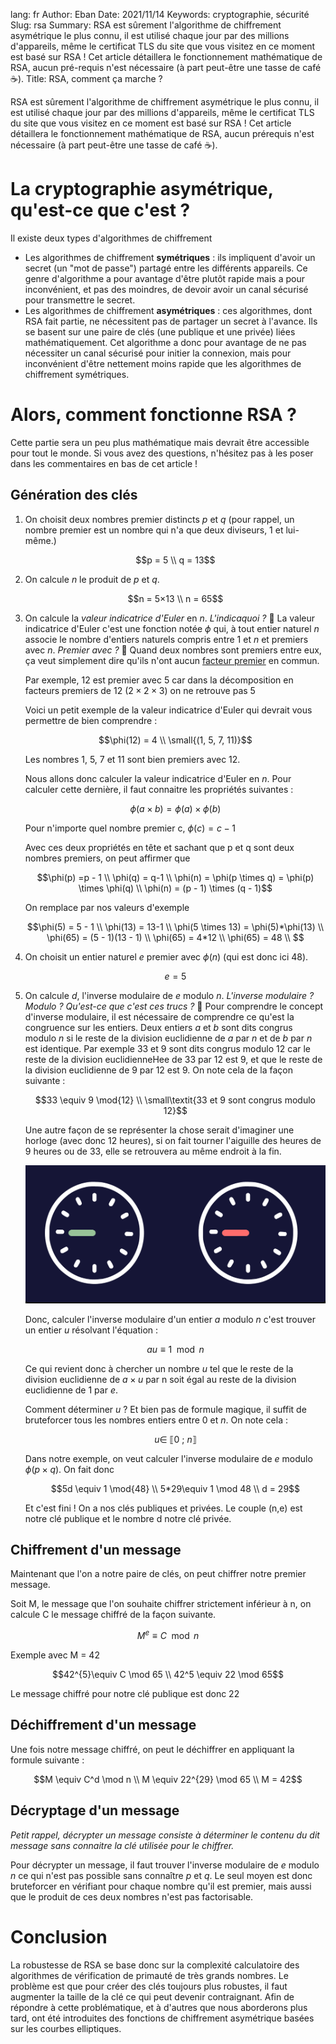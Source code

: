 lang: fr
Author: Eban 
Date: 2021/11/14
Keywords: cryptographie, sécurité
Slug: rsa
Summary: RSA est sûrement l'algorithme de chiffrement asymétrique le plus connu, il est utilisé chaque jour par des millions d'appareils, même le certificat TLS du site que vous visitez en ce moment est basé sur RSA ! Cet article détaillera le fonctionnement mathématique de RSA, aucun pré-requis n'est nécessaire (à part peut-être une tasse de café ☕).
Title: RSA, comment ça marche ?

RSA est sûrement l'algorithme de chiffrement asymétrique le plus connu, il est utilisé chaque jour par des millions d'appareils, même le certificat TLS du site que vous visitez en ce moment est basé sur RSA ! Cet article détaillera le fonctionnement mathématique de RSA, aucun prérequis n'est nécessaire (à part peut-être une tasse de café ☕).

# La cryptographie asymétrique, qu'est-ce que c'est ?

Il existe deux types d'algorithmes de chiffrement 

- Les algorithmes de chiffrement **symétriques** : ils impliquent d'avoir un secret (un "mot de passe") partagé entre les différents appareils. Ce genre d'algorithme a pour avantage d'être plutôt rapide mais a pour inconvénient, et pas des moindres, de devoir avoir un canal sécurisé pour transmettre le secret.
- Les algorithmes de chiffrement **asymétriques** : ces algorithmes, dont RSA fait partie, ne nécessitent pas de partager un secret à l'avance. Ils se basent sur une paire de clés (une publique et une privée) liées mathématiquement. Cet algorithme a donc pour avantage de ne pas nécessiter un canal sécurisé pour initier la connexion, mais pour inconvénient d'être nettement moins rapide que les algorithmes de chiffrement symétriques.

# Alors, comment fonctionne RSA ?

Cette partie sera un peu plus mathématique mais devrait être accessible pour tout le monde. Si vous avez des questions, n'hésitez pas à les poser dans les commentaires en bas de cet article !

## Génération des clés

1. On choisit deux nombres premier distincts $p$ et $q$ (pour rappel, un nombre premier est un nombre qui n'a que deux diviseurs, 1 et lui-même.)
    
    $$p = 5 \\
    q = 13$$
    
2. On calcule $n$ le produit de $p$ et $q$.
    
    $$n = 5×13 \\
    n = 65$$
    
3. On calcule la *valeur indicatrice d'Euler* en $n$. *L'indicaquoi ?* 🤨 La valeur indicatrice d'Euler c'est une fonction notée $\phi$ qui, à tout entier naturel $n$ associe le nombre d'entiers naturels compris entre 1 et $n$ et premiers avec $n$. *Premier avec ?* 🤔 Quand deux nombres sont premiers entre eux, ça veut simplement dire qu'ils n'ont aucun [facteur premier](http://www.recreomath.qc.ca/am_facteur.htm) en commun.
    
    Par exemple, 12 est premier avec 5 car dans la décomposition en facteurs premiers de 12 ($2\times2\times3$) on ne retrouve pas 5
    
    Voici un petit exemple de la valeur indicatrice d'Euler qui devrait vous permettre de bien comprendre :
    
    $$\phi(12) = 4 \\ \small{(1, 5, 7, 11)}$$
    
    Les nombres 1, 5, 7 et 11 sont bien premiers avec 12.
    
    Nous allons donc calculer la valeur indicatrice d'Euler en $n$.
    Pour calculer cette dernière, il faut connaitre les propriétés suivantes :
    
    $$\phi(a\times b) = \phi(a)\times \phi(b)$$
    
    Pour n'importe quel nombre premier c, $\phi(c)=c-1$
    
    Avec ces deux propriétés en tête et sachant que p et q sont deux nombres premiers, on peut affirmer que
    
    $$\phi(p) =p - 1 \\
    \phi(q) = q-1 \\
    \phi(n) = \phi(p \times q) = \phi(p) \times \phi(q) \\
    \phi(n) = (p - 1) \times (q - 1)$$
    
    On remplace par nos valeurs d'exemple
    
    $$\phi(5) = 5 - 1 \\
    \phi(13) = 13-1 \\
    \phi(5 \times 13) = \phi(5)*\phi(13) \\
    \phi(65) = (5 - 1)(13 - 1) \\
    \phi(65) = 4*12 \\
    \phi(65) = 48 \\
    $$
    
4. On choisit un entier naturel $e$ premier avec $\phi(n)$ (qui est donc ici 48).
    
    $$e = 
    5$$
    
5. On calcule $d$, l'inverse modulaire de $e$ modulo $n$. *L'inverse modulaire ? Modulo ? Qu'est-ce que c'est ces trucs ?* 🧐
Pour comprendre le concept d'inverse modulaire, il est nécessaire de comprendre ce qu'est la congruence sur les entiers. Deux entiers $a$ et $b$ sont dits congrus modulo $n$ si le reste de la division euclidienne de $a$ par $n$ et de $b$ par $n$ est identique. Par exemple 33 et 9 sont dits congrus modulo 12 car le reste de la division euclidienneHee de 33 par 12 est 9, et que le reste de la division euclidienne de 9 par 12 est 9. On note cela de la façon suivante :
    
    $$33 \equiv 9 \mod{12} \\
    \small\textit{33 et 9 sont congrus modulo 12}$$
    
    Une autre façon de se représenter la chose serait d'imaginer une horloge (avec donc 12 heures), si on fait tourner l'aiguille des heures de 9 heures ou de 33, elle se retrouvera au même endroit à la fin.
    
    ![Horloge tournant 33 heures et horloge tournant 9 heurs](/static/img/rsa/clock.gif)
    
    Donc, calculer l'inverse modulaire d'un entier $a$ modulo $n$ c'est trouver un entier $u$ résolvant l'équation : 
    
    $$au \equiv 1 \mod{n}$$
    
    Ce qui revient donc à chercher un nombre $u$ tel que le reste de la division euclidienne de $a \times u$ par n soit égal au reste de la division euclidienne de 1 par $e$.
    
    Comment déterminer $u$ ? Et bien pas de formule magique, il suffit de bruteforcer tous les nombres entiers entre 0 et $n$. On note cela : 
    
    $$
    u \in~ ⟦0~;~n⟧$$
    
    Dans notre exemple, on veut calculer l'inverse modulaire de $e$ modulo $\phi(p\times q)$. On fait donc
    
    $$5d \equiv 1 \mod{48} \\
    5*29\equiv 1 \mod 48 \\
    d = 29$$
    
    Et c'est fini ! On a nos clés publiques et privées. Le couple (n,e) est notre clé publique et le nombre d notre clé privée.
    

## Chiffrement d'un message

Maintenant que l'on a notre paire de clés, on peut chiffrer notre premier message.

Soit M, le message que l'on souhaite chiffrer strictement inférieur à n, on calcule C le message chiffré de la façon suivante.

$$M^{e}\equiv C \mod n$$

Exemple avec M = 42

$$42^{5}\equiv C \mod 65 \\
42^5 \equiv 22 \mod 65$$

Le message chiffré pour notre clé publique est donc 22

## Déchiffrement d'un message

Une fois notre message chiffré, on peut le déchiffrer en appliquant la formule suivante :

$$M \equiv C^d \mod n \\
M \equiv 22^{29} \mod 65 \\
M = 42$$

## Décryptage d'un message

*Petit rappel, décrypter un message consiste à déterminer le contenu du dit message sans connaitre la clé utilisée pour le chiffrer.*

Pour décrypter un message, il faut trouver l'inverse modulaire de $e$ modulo $n$ ce qui n'est pas possible sans connaître $p$ et $q$. Le seul moyen est donc bruteforcer en vérifiant pour chaque nombre qu'il est premier, mais aussi que le produit de ces deux nombres n'est pas factorisable.

# Conclusion

La robustesse de RSA se base donc sur la complexité calculatoire des algorithmes de vérification de primauté de très grands nombres. Le problème est que pour créer des clés toujours plus robustes, il faut augmenter la taille de la clé ce qui peut devenir contraignant. Afin de répondre à cette problématique, et à d'autres que nous aborderons plus tard, ont été introduites des fonctions de chiffrement asymétrique basées sur les courbes elliptiques.
